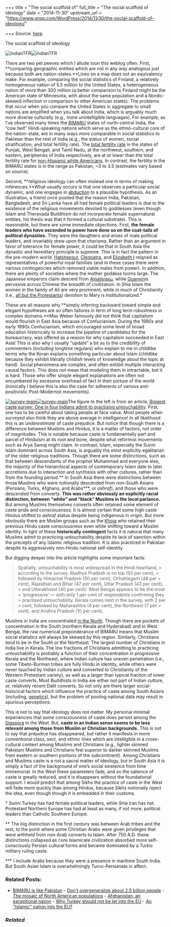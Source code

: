 +++
title = "The social scaffold of"
full_title = "The social scaffold of ideology"
date = "2014-11-30"
upstream_url = "https://www.gnxp.com/WordPress/2014/11/30/the-social-scaffold-of-ideology/"

+++
Source: [here](https://www.gnxp.com/WordPress/2014/11/30/the-social-scaffold-of-ideology/).

The social scaffold of ideology

![indianTFR](https://i0.wp.com/www.unz.com/wp-content/uploads/2014/11/indianTFR.png?resize=475%2C542)![indianTFR](https://i0.wp.com/www.unz.com/wp-content/uploads/2014/11/indianTFR.png?resize=475%2C542)

There are two pet peeves which I allude toon this weblog often. First, **comparing geographic entities which are not in any way analogous just because both are nation-states.**Lines on a map does not an equivalency make. For example, comparing the social statistics of Finland, a relatively homogeneous nation of 5.5 million to the United States, a heterogeneous nation of more than 300 million (a better comparison to Finland might be the American state of Minnesota, with about the same population and a Nordic-skewed inflection in comparison to other American states). The problems that occur when you compare the United States in aggregate to small nations are amplified when you talk about India, which is arguably much more diverse culturally (e.g., more unintelligible languages). For example, as I’ve observed many times the [BIMARU](https://en.wikipedia.org/wiki/BIMARU_states) states of north-central India, the “cow belt” Hindi-speaking nations which serve as the ethno-cultural core of the nation-state, are in many ways more comparable in social statistics to Pakistan than the rest of India (e.g., the status of women, social stratification, and total fertility rate). The [total fertility rate](https://en.wikipedia.org/wiki/Indian_states_ranking_by_fertility_rate) in the states of Punjab, West Bengali, and Tamil Nadu, at the northwest, southern, and eastern, peripheries of India respectively, are at or lower than the total fertility rate for [non-Hispanic white Americans](http://www.prb.org/Publications/Datasheets/2012/world-population-data-sheet/fact-sheet-us-population.aspx). In contrast, the fertility in the BIMARU states is in the range as Pakistan, \~3 to 3.5 (estimates vary based on source).

Second, **religious ideology can often mislead one in terms of making inferences.**What usually occurs is that one observes a particular social dynamic, and one engages in [abduction](https://en.wikipedia.org/wiki/Abductive_reasoning) to a plausible hypothesis. As an illustration, a friend once posited that the reason India, Pakistan, Bangladesh, and Sri Lanka have all had female political leaders is due to the existence of the religious movements devoted to goddesses (even though Islam and Theravada Buddhism do not incorporate female supernatural entities, his thesis was that it formed a cultural substrate). This is reasonable, but there are some immediate objections. First, **the female leaders who have ascended to power have done so on the coat-tails of political dynasties.** They were the daughters and wives of male political leaders, and invariably drew upon that charisma. Rather than an argument in favor of tolerance for female power, it could be that in South Asia the dynastic and hereditary principle is supreme. This is in fact the pattern in the pre-modern world. [Hatshepsut](https://en.wikipedia.org/wiki/Hatshepsut), [Cleopatra](https://en.wikipedia.org/wiki/Cleopatra), and [Elizabeth I](https://en.wikipedia.org/wiki/Elizabeth_I_of_England) reigned as representatives of powerful royal families (and in these cases there were various contingencies which removed viable males from power). In addition, there are plenty of societies where the mother goddess looms large. The Japanese emperors claim descent from [Amaterasu](https://en.wikipedia.org/wiki/Amaterasu), while [Guanyin](https://en.wikipedia.org/wiki/Guanyin)is pervasive across Chinese the breadth of civilization. In Shia Islam the women in the family of Ali are very prominent, while in much of Christianity (i.e., [all but the Protestants](https://en.wikipedia.org/wiki/Marian_devotions)) devotion to Mary is institutionalized.\*

These are all reasons why **simply inferring backward toward simple and elegant hypotheses are so often failures in term of long term robustness in complex domains.**Max Weber famously did not think that capitalism would flourish in East Asia because of Confucianism. During the 1980s and early 1990s Confucianism, which encouraged some level of broad education historically to increase the pipeline of candidates for the bureaucracy, was offered as a reason for why capitalism succeeded in East Asia! This is also why I usually “update” a bit as to the credibility of commenters (including longtime regulars) who explain to me in childlike terms why the Koran explains something particular about Islam (childlike because they exhibit literally childish levels of knowledge about the topic at hand). Social phenomena are complex, and often exhibit multiple interacting causal factors. This does not mean that modeling them in intractable, but it is hard. Those who offer simple elegant explanations are often not encumbered by excessive overhead of fact in their picture of the world (ironically I believe this is also the case for adherents of various anti-positivistic Post-Modernist movements).

[![survey-main](https://i0.wp.com/www.unz.com/wp-content/uploads/2014/11/survey-main.jpg?resize=300%2C540)![survey-main](https://i0.wp.com/www.unz.com/wp-content/uploads/2014/11/survey-main.jpg?resize=300%2C540)](http://indianexpress.com/article/india/india-others/one-in-four-indians-admit-to-practising-untouchability-biggest-caste-survey/)The figure to the left is from an article, [Biggest caste survey: One in four Indians admit to practising untouchability](http://indianexpress.com/article/india/india-others/one-in-four-indians-admit-to-practising-untouchability-biggest-caste-survey/). First, one has to be careful about taking people at face value. Most people when surveyed also think they are above average in intelligence! In all likelihood this is an *underestimate* of caste prejudice. But notice that though there is a difference between Muslims and Hindus, it is a matter of factors, not order of magnitudes. This is notable because caste is fundamentally part and parcel of Hinduism at its root and bone, despite what reformist movements such as Arya Samaj might claim. In contrast, Islam, especially the Sunni Islam dominant across South Asia, is arguably the most explicitly egalitarian of the older religious traditions. Though there are some distinctions, such as that between descendants of the prophet Muhammad and everyone else, the majority of the hierarchical aspects of contemporary Islam date to later accretions due to interaction and synthesis with other cultures, rather than from the founding period.\*\* In South Asia there were distinctions between those Muslims who were notionally descended from non-South Asians (Persians, Turks, Afghans, and Arabs\*\*\*, or *ashraf*), and those who were descended from converts. **This was rather obviously an explicitly racial distinction, between “white” and “black” Muslims in the local parlance.** But among Muslims themselves converts often retained some element of caste pride and consciousness. It is almost certain that some high caste Hindus shifted to *ashraf* status despite being indigenous in origin. But more obviously there are Muslim groups such as the [Khoja](https://en.wikipedia.org/wiki/Khoja#Origin_of_the_name) who retained their previous Hindu caste consciousness even while shifting toward a Muslim identity. In light of these **historically contingent** facts it is natural that many Muslims admit to practicing untouchability despite its lack of sanction within the precepts of any Islamic religious tradition. It is also practiced in Pakistan despite its aggressively non-Hindu national self-identity.

But digging deeper into the article highlights some important facts:

> Spatially, untouchability is most widespread in the Hindi heartland, > according to the survey. Madhya Pradesh is on top (53 per cent), > followed by Himachal Pradesh (50 per cent), Chhattisgarh (48 per > cent), Rajasthan and Bihar (47 per cent), Uttar Pradesh (43 per cent), > and Uttarakhand (40 per cent). West Bengal appears to be the most > ‘progressive’ — with only 1 per cent of respondents confirming they > practised untouchability. Kerala comes next in the survey, with 2 per > cent, followed by Maharashtra (4 per cent), the Northeast (7 per > cent), and Andhra Pradesh (10 per cent).

Muslims in India are concentrated [in the North](http://www.massviolence.org/IMG/jpg/map_1.jpg). Though there are pockets of concentration in the South (northern Kerala and Hyderabad) and in West Bengal, the raw numerical preponderance of BIMARU means that Muslim social statistics will always be skewed by this region. Similarly, Christians tend to be in the South or the Northeast. The largest number of Christians in India live in Kerala. The low fractions of Christians admitting to practicing untouchability is probably a function of their concentration in progressive Kerala and the Northeast, where Indian culture has uneven penetration (i.e., some Tibeto-Burman tribes are fully Hindu in identity, while others were never touched by Indian culture and converted to Christianity of the Western Protestant variety), as well as a larger than typical fraction of lower caste converts. Most Buddhists in India are either not part of Indian culture, or, relatively recent Dalit converts. So not only are there larger social-historical factors which influence the practice of caste among South Asians (including, [genetics](http://www.cell.com/ajhg/abstract/S0002-9297(13)00324-8)), but the problem of pooling national data may result in spurious perceptions.

This is not to say that ideology does not matter. My personal minimal experienceis that some consciousness of caste does persist among the [Diaspora](http://timesofindia.indiatimes.com/home/stoi/deep-focus/Prejudice-even-in-pardes/articleshow/45322711.cms) in the West. But, **caste in an Indian sense seems to be less relevant among those from Muslim or Christian backgrounds.** This is not to say that prejudice has disappeared, but rather it manifests in more conventional class, sect, and ethnic lines which are intelligible in a cross-cultural context among Muslims and Christians (e.g., lighter skinned Pakistani Muslims and Christians feel superior to darker skinned Muslims from eastern or southern portions of the subcontinent). Among Christians and Muslims caste is a not a sacral matter of ideology, but in South Asia it is simply a fact of the background of one’s social existence from time immemorial. In the West these parameters fade, and so the salience of caste is greatly reduced, and it is disappears without the foundational support. I would predict that among Sikhs the practice of caste in the West will fade more quickly than among Hindus, because Sikhs notionally reject the idea, even though though it is embedded in their customs.

\* Sunni Turkey has had female political leaders, while Shia Iran has not. Protestant Northern Europe has had at least as many, if not more, political leaders than Catholic Southern Europe.

\*\* The big distinction in the first century was between Arab tribes and the rest, to the point where some Christian Arabs were given privileges that were withheld from non-Arab converts to Islam. After 750 A.D. these distinctions collapsed as core Islamicate civilization absorbed more self-consciously Persian cultural forms and became dominated by a Turkic military ruling caste.

\*\*\* I include Arabs because they were a presence in maritime South India. But South Asian Islam is overwhelmingly Turco-Persianate in affect.

### Related Posts:

- [BIMARU is like
  Pakistan](https://www.gnxp.com/WordPress/2014/09/04/bimaru-is-like-pakistan/) - [Don't overgeneralize about 2.5 billion
  people](https://www.gnxp.com/WordPress/2011/10/16/dont-overgeneralize-about-2-5-billion-people/) - [The mosaic of North American
  populations](https://www.gnxp.com/WordPress/2009/11/22/the-mosaic-of-north-american-populations/) - [Afghanistan, an exceptional
  nation](https://www.gnxp.com/WordPress/2010/08/14/afghanistan-an-exceptional-nation/) - [Why Turkey should not be let into the
  EU](https://www.gnxp.com/WordPress/2006/08/11/why-turkey-should-not-be-let-into-the-eu/) - [An "Islamic" nation into the
  EU?](https://www.gnxp.com/WordPress/2009/04/14/an-islamic-nation-into-the-eu/)

### *Related*

[](https://www.addtoany.com/add_to/facebook?linkurl=https%3A%2F%2Fwww.gnxp.com%2FWordPress%2F2014%2F11%2F30%2Fthe-social-scaffold-of-ideology%2F&linkname=The%20social%20scaffold%20of%20ideology "Facebook")[](https://www.addtoany.com/add_to/twitter?linkurl=https%3A%2F%2Fwww.gnxp.com%2FWordPress%2F2014%2F11%2F30%2Fthe-social-scaffold-of-ideology%2F&linkname=The%20social%20scaffold%20of%20ideology "Twitter")[](https://www.addtoany.com/add_to/email?linkurl=https%3A%2F%2Fwww.gnxp.com%2FWordPress%2F2014%2F11%2F30%2Fthe-social-scaffold-of-ideology%2F&linkname=The%20social%20scaffold%20of%20ideology "Email")[](https://www.addtoany.com/share)
